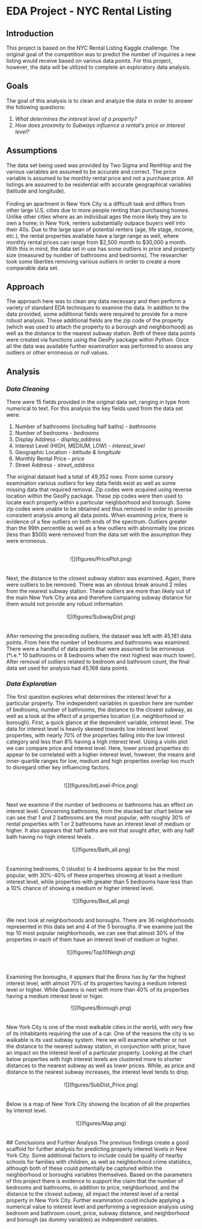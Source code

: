 # **EDA Project - NYC Rental Listing**

## Introduction

This project is based on the NYC Rental Listing Kaggle challenge. The original goal of the competition was to predict the number of inquiries a new listing would receive based on various data points. For this project, however, the data will be utilized to complete an exploratory data analysis.

## Goals

The goal of this analysis is to clean and analyze the data in order to answer the following questions:

1. *What determines the interest level of a property?*
2. *How does proximity to Subways influence a rental's price or interest level?*

## Assumptions

The data set being used was provided by Two Sigma and RentHop and the various variables are assumed to be accurate and correct. The price variable is assumed to be monthly rental price and not a purchase price. All listings are assumed to be residential with accurate geographical variables (latitude and longitude).
<br> <br/>
Finding an apartment in New York City is a difficult task and differs from other large U.S. cities due to more people renting than purchasing homes. Unlike other cities where as an individual ages the more likely they are to own a home; in New York, renters substantially outpace buyers well into their 40s. Due to the large span of potential renters (age, life stage, income, etc.), the rental properties available have a large range as well, where monthly rental prices can range from $2,500 month to $30,000 a month. With this in mind, the data set in use has some outliers in price and property size (measured by number of bathrooms and bedrooms). The researcher took some liberties removing various outliers in order to create a more comparable data set.

## Approach

The approach here was to clean any data necessary and then perform a variety of standard EDA techniques to examine the data. In addition to the data provided, some additional fields were required to provide for a more robust analysis. These additional fields are the zip code of the property (which was used to attach the property to a borough and neighborhood) as well as the distance to the nearest subway station. Both of these data points were created via functions using the GeoPy package within Python. Once all the data was available further examination was performed to assess any outliers or other erroneous or null values.

## Analysis

### *Data Cleaning*

There were 15 fields provided in the original data set, ranging in type from numerical to text. For this analysis the key fields used from the data set were:
1. Number of bathrooms (including half baths) - *bathrooms*
2. Number of bedrooms - *bedrooms*
3. Display Address - *display_address*
4. Interest Level (HIGH, MEDIUM, LOW) - *interest_level*
5. Geographic Location - *latitude & longitude*
6. Monthly Rental Price - *price*
7. Street Address - *street_address*

The original dataset had a total of 49,352 rows. From some cursory examination various outliers for key data fields exist as well as some missing data that required removal. Zip codes were acquired using reverse location within the GeoPy package. These zip codes were then used to locate each property within a particular neighborhood and borough. Some zip codes were unable to be obtained and thus removed in order to provide consistent analysis among all data points. When examining price, there is evidence of a few outliers on both ends of the spectrum. Outliers greater than the 99th percentile as well as a few outliers with abnormally low prices (less than $500) were removed from the data set with the assumption they were erroneous.
<br> <br/>
<center> ![](figures/PricePlot.png) </center>
<br> <br/>
Next, the distance to the closest subway station was examined. Again, there were outliers to be removed. There was an obvious break around 2 miles from the nearest subway station. These outliers are more than likely out of the main New York City area and therefore comparing subway distance for them would not provide any robust information.
<br> <br/>
<center> ![](figures/SubwayDist.png) </center>
<br> <br/>
After removing the preceding outliers, the dataset was left with 45,181 data points. From here the number of bedrooms and bathrooms was examined. There were a handful of data points that were assumed to be erroneous (*i.e.* 10 bathrooms or 8 bedrooms when the next highest was much lower). After removal of outliers related to bedroom and bathroom count, the final data set used for analysis had 45,168 data points.

### *Data Exploration*
The first question explores what determines the interest level for a particular property. The independent variables in question here are number of bedrooms, number of bathrooms, the distance to the closest subway, as well as a look at the effect of a properties location (*i.e.* neighborhood or borough). First, a quick glance at the dependent variable, interest level. The data for interest level is heavily skewed towards low interest level properties, with nearly 70% of the properties falling into the low interest category and less than 8% having a high interest level. Using a violin plot we can compare price and interest level. Here, lower priced properties do appear to be correlated with a higher interest level, however, the means and inner-quartile ranges for low, medium and high properties overlap too much to disregard other key influencing factors.
<br> <br/>
<center> ![](figures/IntLevel-Price.png) </center>
<br> <br/>
Next we examine if the number of bedrooms or bathrooms has an effect on interest level. Concerning bathrooms, from the stacked bar chart below we can see that 1 and 2 bathrooms are the most popular, with roughly 30% of rental properties with 1 or 2 bathrooms have an interest level of medium or higher. It also appears that half baths are not that sought after, with any half bath having no high interest levels .
<br> <br/>
<center> ![](figures/Bath_all.png) </center>
<br> <br/>
Examining bedrooms, 0 (studio) to 4 bedrooms appear to be the most popular, with 30%-40% of these properties showing at least a medium interest level, while properties with greater than 5 bedrooms have less than a 10% chance of showing a medium or higher interest level.
<br> <br/>
<center> ![](figures/Bed_all.png) </center>
<br> <br/>
We next look at neighborhoods and boroughs. There are 36 neighborhoods represented in this data set and 4 of the 5 boroughs. If we examine just the top 10 most popular neighborhoods, we can see that almost 30% of the properties in each of them have an interest level of medium or higher.
<br> <br/>
<center> ![](figures/Top10Neigh.png) </center>
<br> <br/>

Examining the boroughs, it appears that the Bronx has by far the highest interest level, with almost 70% of its properties having a medium interest level or higher. While Queens is next with more than 40% of its properties having a medium interest level or higer.

<center>  ![](figures/Borough.png) </center>
<br> <br/>
New York City is one of the most walkable cities in the world, with very few of its inhabitants requiring the use of a car. One of the reasons the city is so walkable is its vast subway system. Here we will examine whether or not the distance to the nearest subway station, in conjunction with price, have an impact on the interest level of a particular property. Looking at the chart below properties with high interest levels are clustered more to shorter distances to the nearest subway as well as lower prices. While, as price and distance to the nearest subway increases, the interest level tends to drop.
<br> <br/>
<center> ![](figures/SubDist_Price.png) </center>
<br> <br/>
Below is a map of New York City showing the location of all the properties by interest level.
<br> <br/>
<center> ![](figures/Map.png) </center>
<br> <br/>
## Conclusions and Further Analysis
The previous findings create a good scaffold for further analysis for predicting property interest levels in New York City. Some additional factors to include could be quality of nearby schools for families with children, as well as neighborhood crime statistics, although both of these could potentially be captured within the neighborhood or boroughs variables themselves. Based on the parameters of this project there is evidence to support the claim that the number of bedrooms and bathrooms, in addition to price, neighborhood, and the distance to the closest subway, all impact the interest level of a rental property in New York City. Further examination could include applying a numerical value to interest level and performing a regression analysis using bedroom and bathroom count, price, subway distance, and neighborhood and borough (as dummy variables) as independent variables.  
